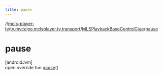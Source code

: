 ```yaml
---
title: pause
---
```

//[mcls-player-tv](../../../index.html)/[tv.mycujoo.mclsplayer.tv.transport](../index.html)/[MLSPlaybackBaseControlGlue](index.html)/[pause](pause.html)



# pause



[androidJvm]\
open override fun [pause](pause.html)()




